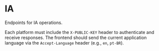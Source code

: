 # IA

Endpoints for IA operations.

Each platform must include the `X-PUBLIC-KEY` header to authenticate and receive responses. The frontend should send the current application language via the `Accept-Language` header (e.g., `en`, `pt-BR`).

